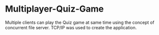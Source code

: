 # Multiplayer-Quiz-Game
Multiple clients can play the Quiz game at same time using the concept of concurrent file server. TCP/IP was used to create the application.
